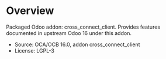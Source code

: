 # Overview

Packaged Odoo addon: cross_connect_client. Provides features documented in upstream Odoo 16 under this addon.

- Source: OCA/OCB 16.0, addon cross_connect_client
- License: LGPL-3
